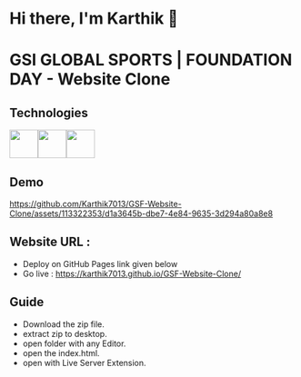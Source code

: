 


# Hi there, I'm Karthik 👋

# GSI GLOBAL SPORTS | FOUNDATION DAY - Website Clone







## Technologies

<img width="50px" src="https://ik.imagekit.io/ybyfbcvb8/html-5.png?updatedAt=1692968478517" margin="50px"/><img width="50px" src="https://ik.imagekit.io/ybyfbcvb8/css-3.png?updatedAt=1692968478430" margin="50px"/><img width="50px" src="https://ik.imagekit.io/ybyfbcvb8/js.png?updatedAt=1692968478459" margin="50px"/>

## Demo

https://github.com/Karthik7013/GSF-Website-Clone/assets/113322353/d1a3645b-dbe7-4e84-9635-3d294a80a8e8

## Website URL :

- Deploy on GitHub Pages link given below
- Go live : https://karthik7013.github.io/GSF-Website-Clone/

## Guide

- Download the zip file.
- extract zip to desktop.
- open folder with any Editor.
- open the index.html.
- open with Live Server Extension.





